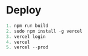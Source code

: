 # Deploy









``` typescript 
1. npm run build
2. sudo npm install -g vercel
3. vercel login
4. vercel
5. vercel --prod

```
